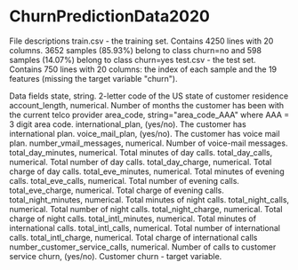 # ChurnPredictionData2020

File descriptions
train.csv - the training set.
Contains 4250 lines with 20 columns. 3652 samples (85.93%) belong to class churn=no and 598 samples (14.07%) belong to class churn=yes
test.csv - the test set.
Contains 750 lines with 20 columns: the index of each sample and the 19 features (missing the target variable "churn").


Data fields
state, string. 2-letter code of the US state of customer residence
account_length, numerical. Number of months the customer has been with the current telco provider
area_code, string="area_code_AAA" where AAA = 3 digit area code.
international_plan, (yes/no). The customer has international plan.
voice_mail_plan, (yes/no). The customer has voice mail plan.
number_vmail_messages, numerical. Number of voice-mail messages.
total_day_minutes, numerical. Total minutes of day calls.
total_day_calls, numerical. Total number of day calls.
total_day_charge, numerical. Total charge of day calls.
total_eve_minutes, numerical. Total minutes of evening calls.
total_eve_calls, numerical. Total number of evening calls.
total_eve_charge, numerical. Total charge of evening calls.
total_night_minutes, numerical. Total minutes of night calls.
total_night_calls, numerical. Total number of night calls.
total_night_charge, numerical. Total charge of night calls.
total_intl_minutes, numerical. Total minutes of international calls.
total_intl_calls, numerical. Total number of international calls.
total_intl_charge, numerical. Total charge of international calls
number_customer_service_calls, numerical. Number of calls to customer service
churn, (yes/no). Customer churn - target variable.
